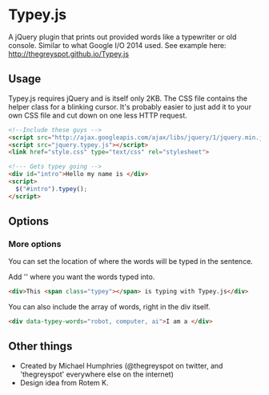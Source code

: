 Typey.js
=====

A jQuery plugin that prints out provided words like a typewriter or old console. Similar to what Google I/O 2014 used. See example here: http://thegreyspot.github.io/Typey.js

## Usage
Typey.js requires jQuery and is itself only 2KB. The CSS file contains the helper class for a blinking cursor. It's probably easier to just add it to your own CSS file and cut down on one less HTTP request.

```html
<!--Include these guys -->
<script src="http://ajax.googleapis.com/ajax/libs/jquery/1/jquery.min.js"></script>
<script src="jquery.typey.js"></script>
<link href="style.css" type="text/css" rel="stylesheet"> 

<!--- Gets typey going -->
<div id="intro">Hello my name is </div>
<script>
  $("#intro").typey();
</script>
```

## Options
<script>
  $("#intro").typey({
  	'words' : ['cat', 'dog', 'mouse'], //Array of words to display
    'typingSpeed' : 100, //speed at which to type
    'wordDelay' : 400, //Delay between words
    'isInfinite' : true	//Keep cylcing through the 'words' array
  });
</script>

### More options
You can set the location of where the words will be typed in the sentence.

Add '<span class="typey"></span>' where you want the words typed into.

```html
<div>This <span class="typey"></span> is typing with Typey.js</div>
```

You can also include the array of words, right in the div itself.

```html
<div data-typey-words="robot, computer, ai">I am a </div>
```

## Other things
- Created by Michael Humphries (@thegreyspot on twitter, and 'thegreyspot' everywhere else on the internet)
- Design idea from Rotem K.
